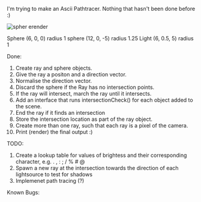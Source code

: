 I'm trying to make an Ascii Pathtracer. Nothing that hasn't been done before :)

![spher erender](https://github.com/Fullyverified/ASCII_RayTracer/assets/138776324/553ab64d-12ce-4391-a3cf-c72657531b53)

Sphere (6, 0, 0) radius 1
sphere (12, 0, -5) radius 1.25
Light (6, 0.5, 5) radius 1

Done:
1. Create ray and sphere objects.
2. Give the ray a positon and a direction vector.
3. Normalise the direction vector.
4. Discard the sphere if the Ray has no intersection points.
5. If the ray will intersect, march the ray until it intersects.
6. Add an interface that runs intersectionCheck() for each object added to the scene.
7. End the ray if it finds an intersection
8. Store the intersection location as part of the ray object.
9. Create more than one ray, such that each ray is a pixel of the camera.
10. Print (render) the final output :)

TODO:

1. Create a lookup table for values of brightess and their corresponding character, e.g. . , : ; / % # @
2. Spawn a new ray at the intersection towards the direction of each lightsource to test for shadows
3. Implemenet path tracing (?)

Known Bugs:
